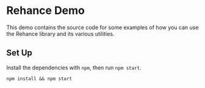 # Rehance Demo

This demo contains the source code for some examples of how you can use the Rehance library and its various utilities.

## Set Up

Install the dependencies with `npm`, then run `npm start`.

```
npm install && npm start
```